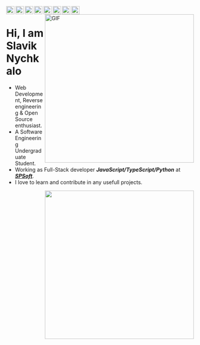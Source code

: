 <a href="https://www.linkedin.com/in/gebeto" target="_blank">
	<img src="https://cdn.jsdelivr.net/npm/simple-icons@3.1.0/icons/linkedin.svg" width="22" align="left" />
</a>
<a href="https://www.github.com/gebeto" target="_blank">
	<img src="https://cdn.jsdelivr.net/npm/simple-icons@3.1.0/icons/github.svg" width="22" align="left" />
</a>
<a href="https://codepen.io/gebeto" target="_blank">
	<img src="https://cdn.jsdelivr.net/npm/simple-icons@3.1.0/icons/codepen.svg" width="22" align="left" />
</a>
<a href="https://stackoverflow.com/users/9411955/gebeto" target="_blank">
	<img src="https://cdn.jsdelivr.net/npm/simple-icons@3.1.0/icons/stackoverflow.svg" width="22" align="left" />
</a>
<a href="https://www.hackerrank.com/gebeto" target="_blank">
	<img src="https://cdn.jsdelivr.net/npm/simple-icons@3.1.0/icons/hackerrank.svg" width="22" align="left" />
</a>
<a href="https://www.codewars.com/users/gebeto" target="_blank">
	<img src="https://cdn.jsdelivr.net/npm/simple-icons@3.1.0/icons/codewars.svg" width="22" align="left" />
</a>
<a href="https://t.me/gebeto" target="_blank">
	<img src="https://cdn.jsdelivr.net/npm/simple-icons@3.1.0/icons/telegram.svg" width="22" align="left" />
</a>
<a href="https://www.twitter.com/slavik_nychkalo" target="_blank">
	<img src="https://cdn.jsdelivr.net/npm/simple-icons@3.1.0/icons/twitter.svg" width="22" align="left" />
</a>
<br />
<!--img align="right" alt="GIF" src="https://media.giphy.com/media/LmNwrBhejkK9EFP504/giphy.gif" width="400" /-->
<img align="right" alt="GIF" src="https://media.giphy.com/media/nGMnDqebzDcfm/giphy.gif" width="400" />

# Hi, I am Slavik Nychkalo
- Web Development, Reverse engineering & Open Source enthusiast.
- A Software Engineering Undergraduate Student. 
- Working as Full-Stack developer ***JavaScript/TypeScript/Python*** at ***[SPSoft](https://spsoft.com)***.
- I love to learn and contribute in any usefull projects.


<img align='right' src="https://github-readme-stats.vercel.app/api?username=gebeto&show_icons=true" width="400">


<!--div align="center">
	<a href="https://github.com/gebeto/gebeto/blob/master/test.svg">
		<img src="https://github.com/gebeto/gebeto/blob/master/test.svg" width="100%" sandbox="allow-scripts"/>
	</a>
</div-->
